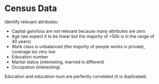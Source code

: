 # Census Data

Identify relevant attributes:

- Capital gain/loss are not relevant because many attributes are zero
- Age (we expect it to be linear but the majority of >50k is in the range of 40 years)
- Work class is unbalanced (the majority of people works in private), coverage eis very low
- Education number 
- Marital status (interesting, married is different)
- Occupation (interesting)

Education and education-num are perfectly correlated (it is duplicated).


